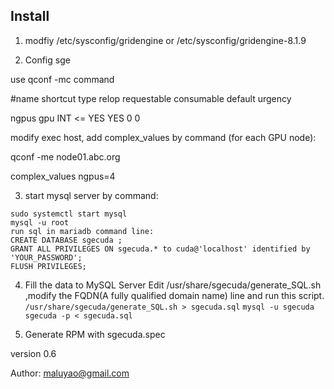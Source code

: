 ## Install

1. modfiy /etc/sysconfig/gridengine or  /etc/sysconfig/gridengine-8.1.9

2. Config sge

use qconf -mc command

#name               shortcut   type        relop requestable consumable default  urgency

ngpus                 gpu        INT         <=    YES         YES        0        0


modify exec host, add complex_values by command (for each GPU node):

qconf -me node01.abc.org

complex_values        ngpus=4


3. start mysql server by command:
```
sudo systemctl start mysql
mysql -u root
run sql in mariadb command line:
CREATE DATABASE sgecuda ;
GRANT ALL PRIVILEGES ON sgecuda.* to cuda@'localhost' identified by 'YOUR_PASSWORD';
FLUSH PRIVILEGES;
```
4. Fill the data to MySQL Server
Edit /usr/share/sgecuda/generate_SQL.sh  ,modify the FQDN(A fully qualified domain name) line and run this script.
``` /usr/share/sgecuda/generate_SQL.sh > sgecuda.sql ```
``` mysql -u sgecuda sgecuda -p < sgecuda.sql ```

5. Generate RPM with sgecuda.spec

version 0.6

Author: maluyao@gmail.com
